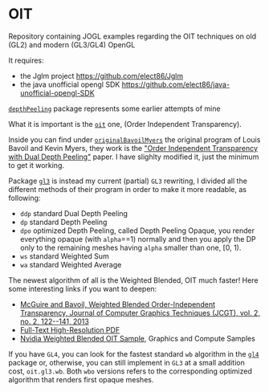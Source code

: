 OIT
============

Repository containing JOGL examples regarding the OIT techniques on old (GL2) and modern (GL3/GL4) OpenGL

It requires:

- the Jglm project https://github.com/elect86/Jglm
- the java unofficial opengl SDK https://github.com/elect86/java-unofficial-opengl-SDK


[`depthPeeling`](https://github.com/elect86/depthPeeling/tree/master/DepthPeeling/src/depthPeeling) package represents some earlier attempts of mine

What it is important is the [`oit`](https://github.com/elect86/depthPeeling/tree/master/DepthPeeling/src/oit) one, (Order Independent Transparency).

Inside you can find under [`originalBavoilMyers`](https://github.com/elect86/depthPeeling/tree/master/DepthPeeling/src/oit/originalBavoilMyers) the original program of Louis Bavoil and Kevin Myers, they work is the ["Order Independent Transparency with Dual Depth Peeling"](http://developer.download.nvidia.com/SDK/10/opengl/src/dual_depth_peeling/doc/DualDepthPeeling.pdf) paper. I have slighlty modified it, just the minimum to get it working.

Package [`gl3`](https://github.com/elect86/depthPeeling/tree/master/DepthPeeling/src/oit/gl3) is instead my current (partial) `GL3` rewriting, I divided all the different methods of their program in order to make it more readable, as following:

- `ddp` standard Dual Depth Peeling
- `dp` standard Depth Peeling 
- `dpo` optimized Depth Peeling, called Depth Peeling Opaque, you render everything opaque (with `alpha`==1) normally and then you apply the DP only to the remaining meshes having `alpha` smaller than one, [0, 1).
- `ws` standard Weighted Sum
- `wa` standard Weighted Average

The newest algorithm of all is the Weighted Blended, OIT much faster! Here some interesting links if you want to deepen:

- [McGuire and Bavoil, Weighted Blended Order-Independent Transparency, Journal of Computer Graphics Techniques (JCGT), vol. 2, no. 2, 122--141, 2013](http://jcgt.org/published/0002/02/09/)
- [Full-Text High-Resolution PDF](http://jcgt.org/published/0002/02/09/paper.pdf)
- [Nvidia Weighted Blended OIT Sample](http://docs.nvidia.com/gameworks/content/gameworkslibrary/graphicssamples/opengl_samples/weightedblendedoitsample.htm), Graphics and Compute Samples

If you have `GL4`, you can look for the fastest standard `wb` algorithm in the [`gl4`](https://github.com/elect86/depthPeeling/tree/master/DepthPeeling/src/oit/gl4) package or, otherwise, you can still implement in `GL3` at a small addition cost, `oit.gl3.wb`.
Both `wbo` versions refers to the corresponding optimized algorithm that renders first opaque meshes.
